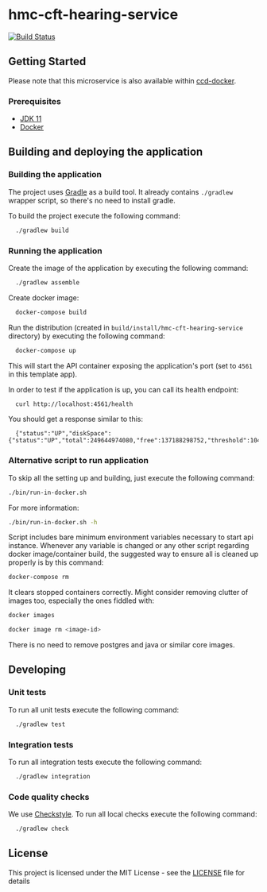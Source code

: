 # hmc-cft-hearing-service

[![Build Status](https://travis-ci.org/hmcts/hmc-cft-hearing-service.svg?branch=master)](https://travis-ci.org/hmcts/hmc-cft-hearing-service)

## Getting Started
Please note that this microservice is also available within [ccd-docker](https://github.com/hmcts/ccd-docker).

### Prerequisites

- [JDK 11](https://java.com)
- [Docker](https://www.docker.com)

## Building and deploying the application

### Building the application

The project uses [Gradle](https://gradle.org) as a build tool. It already contains
`./gradlew` wrapper script, so there's no need to install gradle.

To build the project execute the following command:

```bash
  ./gradlew build
```

### Running the application

Create the image of the application by executing the following command:

```bash
  ./gradlew assemble
```

Create docker image:

```bash
  docker-compose build
```

Run the distribution (created in `build/install/hmc-cft-hearing-service` directory)
by executing the following command:

```bash
  docker-compose up
```

This will start the API container exposing the application's port
(set to `4561` in this template app).

In order to test if the application is up, you can call its health endpoint:

```bash
  curl http://localhost:4561/health
```

You should get a response similar to this:

```
  {"status":"UP","diskSpace":{"status":"UP","total":249644974080,"free":137188298752,"threshold":10485760}}
```

### Alternative script to run application

To skip all the setting up and building, just execute the following command:

```bash
./bin/run-in-docker.sh
```

For more information:

```bash
./bin/run-in-docker.sh -h
```

Script includes bare minimum environment variables necessary to start api instance. Whenever any variable is changed or any other script regarding docker image/container build, the suggested way to ensure all is cleaned up properly is by this command:

```bash
docker-compose rm
```

It clears stopped containers correctly. Might consider removing clutter of images too, especially the ones fiddled with:

```bash
docker images

docker image rm <image-id>
```

There is no need to remove postgres and java or similar core images.

## Developing

### Unit tests

To run all unit tests execute the following command:
```bash
  ./gradlew test
```

### Integration tests

To run all integration tests execute the following command:
```bash
  ./gradlew integration
```

### Code quality checks
We use [Checkstyle](http://checkstyle.sourceforge.net/).
To run all local checks execute the following command:

```bash
  ./gradlew check
```
## License

This project is licensed under the MIT License - see the [LICENSE](LICENSE) file for details

